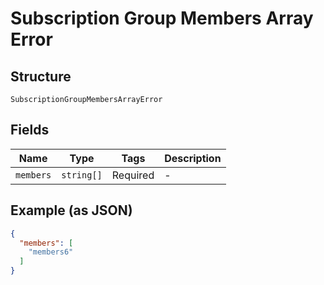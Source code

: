 
# Subscription Group Members Array Error

## Structure

`SubscriptionGroupMembersArrayError`

## Fields

| Name | Type | Tags | Description |
|  --- | --- | --- | --- |
| `members` | `string[]` | Required | - |

## Example (as JSON)

```json
{
  "members": [
    "members6"
  ]
}
```

